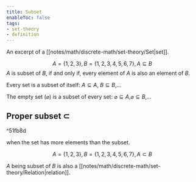 ```yaml
---
title: Subset
enableToc: false
tags: 
- set-theory
- definition
---
```

An excerpt of a [[notes/math/discrete-math/set-theory/Set|set]].

$$A = \{1, 2, 3\}, B = \{1,2,3,4,5,6,7\}, A \subseteq B$$
$A$ is subset of $B$, if and only if, every element of $A$ is also an element of $B$.

Every set is a subset of itself: $A \subseteq A$, $B \subseteq B$,...

The empty set ($\varnothing$) is a subset of every set: $\varnothing \subseteq A$,$\varnothing \subseteq B$,...


## Proper subset $\subset$

^51fb8d

when the set has more elements than the subset.

$$ A= \{1,2,3\}, B = \{1,2,3,4,5,6,7\}, A \subset B $$

$A$ being subset of $B$ is also a [[notes/math/discrete-math/set-theory/Relation|relation]].
